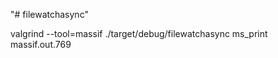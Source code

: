 "# filewatchasync" 


valgrind --tool=massif ./target/debug/filewatchasync
ms_print massif.out.769

